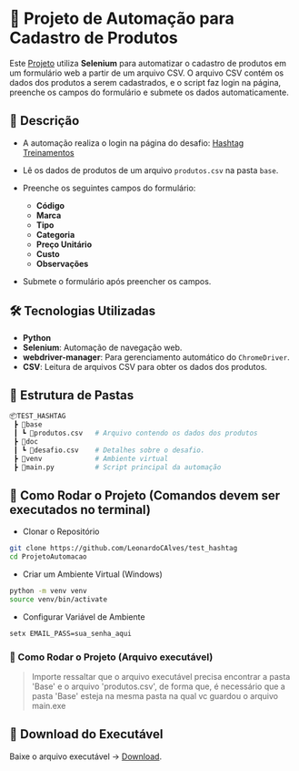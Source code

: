 # 🚀 Projeto de Automação para Cadastro de Produtos

Este [Projeto](https://github.com/LeonardoCAlves/test_hashtag/blob/upstream/doc/desafio.md) utiliza **Selenium** para automatizar o cadastro de produtos em um formulário web a partir de um arquivo CSV. O arquivo CSV contém os dados dos produtos a serem cadastrados, e o script faz login na página, preenche os campos do formulário e submete os dados automaticamente.

## 📑 Descrição

- A automação realiza o login na página do desafio:
  [Hashtag Treinamentos](https://dlp.hashtagtreinamentos.com/python/intensivao/login?ps=incompany)
  
- Lê os dados de produtos de um arquivo `produtos.csv` na pasta `base`.
  
- Preenche os seguintes campos do formulário:
  - **Código**
  - **Marca**
  - **Tipo**
  - **Categoria**
  - **Preço Unitário**
  - **Custo**
  - **Observações**

- Submete o formulário após preencher os campos.

## 🛠️ Tecnologias Utilizadas

- **Python**
- **Selenium**: Automação de navegação web.
- **webdriver-manager**: Para gerenciamento automático do `ChromeDriver`.
- **CSV**: Leitura de arquivos CSV para obter os dados dos produtos.

## 📂 Estrutura de Pastas

```bash
📦TEST_HASHTAG
 ┣ 📂base
 ┃ ┗ 📄produtos.csv   # Arquivo contendo os dados dos produtos
 ┣ 📂doc
 ┃ ┗ 📄desafio.csv    # Detalhes sobre o desafio.
 ┣ 📂venv             # Ambiente virtual
 ┣ 📜main.py          # Script principal da automação
```

## 🚀 Como Rodar o Projeto (Comandos devem ser executados no terminal)

- Clonar o Repositório
```bash
git clone https://github.com/LeonardoCAlves/test_hashtag
cd ProjetoAutomacao
```
- Criar um Ambiente Virtual (Windows)
```bash
python -m venv venv
source venv/bin/activate
```
- Configurar Variável de Ambiente 
```bash
setx EMAIL_PASS=sua_senha_aqui
```

### 🚀 Como Rodar o Projeto (Arquivo executável)

> Importe ressaltar que o arquivo executável precisa encontrar a pasta 'Base' e o arquivo 'produtos.csv', de forma que, é necessário que a pasta 'Base' esteja na mesma pasta na qual vc guardou o arquivo main.exe

## 🔗 Download do Executável

Baixe o arquivo executável → [Download](https://drive.google.com/drive/folders/1ert0GBn8gJ1JVfLb2qkZkGrzOpQ6XqzP?usp=sharing).

